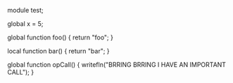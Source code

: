 module test;

global x = 5;

global function foo()
{
	return "foo";
}

local function bar()
{
	return "bar";
}

global function opCall()
{
	writefln("BRRING BRRING I HAVE AN IMPORTANT CALL");
}